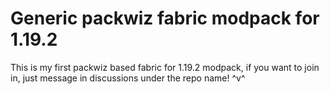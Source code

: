 # Generic packwiz fabric modpack for 1.19.2
This is my first packwiz based fabric for 1.19.2 modpack, if you want to join in, just message in discussions under the repo name! ^v^
